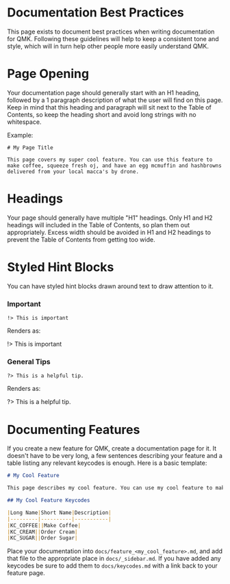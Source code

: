 # Documentation Best Practices

This page exists to document best practices when writing documentation for QMK. Following these guidelines will help to keep a consistent tone and style, which will in turn help other people more easily understand QMK.

# Page Opening

Your documentation page should generally start with an H1 heading, followed by a 1 paragraph description of what the user will find on this page. Keep in mind that this heading and paragraph will sit next to the Table of Contents, so keep the heading short and avoid long strings with no whitespace.

Example:

```
# My Page Title

This page covers my super cool feature. You can use this feature to make coffee, squeeze fresh oj, and have an egg mcmuffin and hashbrowns delivered from your local macca's by drone.
```

# Headings

Your page should generally have multiple "H1" headings. Only H1 and H2 headings will included in the Table of Contents, so plan them out appropriately. Excess width should be avoided in H1 and H2 headings to prevent the Table of Contents from getting too wide.

# Styled Hint Blocks

You can have styled hint blocks drawn around text to draw attention to it.

### Important

```
!> This is important
```

Renders as:

!> This is important

### General Tips

```
?> This is a helpful tip.
```

Renders as:

?> This is a helpful tip.


# Documenting Features

If you create a new feature for QMK, create a documentation page for it. It doesn't have to be very long, a few sentences describing your feature and a table listing any relevant keycodes is enough. Here is a basic template:

```markdown
# My Cool Feature

This page describes my cool feature. You can use my cool feature to make coffee and order cream and sugar to be delivered via drone.

## My Cool Feature Keycodes

|Long Name|Short Name|Description|
|---------|----------|-----------|
|KC_COFFEE||Make Coffee|
|KC_CREAM||Order Cream|
|KC_SUGAR||Order Sugar|
```

Place your documentation into `docs/feature_<my_cool_feature>.md`, and add that file to the appropriate place in `docs/_sidebar.md`. If you have added any keycodes be sure to add them to `docs/keycodes.md` with a link back to your feature page.
